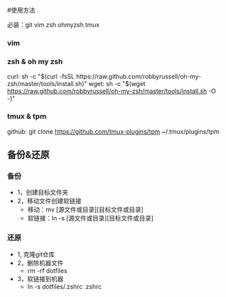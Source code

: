 #使用方法

必装：git vim zsh ohmyzsh tmux

### vim

### zsh & oh my zsh
curl: 
sh -c "$(curl -fsSL https://raw.github.com/robbyrussell/oh-my-zsh/master/tools/install.sh)"
wget:
sh -c "$(wget https://raw.github.com/robbyrussell/oh-my-zsh/master/tools/install.sh -O -)"

### tmux & tpm
github:
git clone https://github.com/tmux-plugins/tpm ~/.tmux/plugins/tpm

## 备份&还原

### 备份
- 1，创建目标文件夹
- 2，移动文件创建软链接
    - 移动：mv [源文件或目录][目标文件或目录]
    - 软链接：ln -s [源文件或目录][目标文件或目录]

### 还原
- 1, 克隆git仓库
- 2，删除机器文件
    - rm -rf dotfiles
- 3，软链接到机器
    - ln -s dotfiles/.zshrc .zshrc

